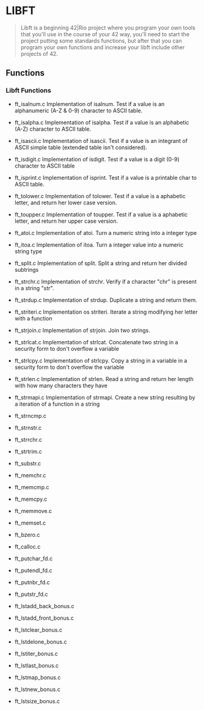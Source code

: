 # LIBFT

> Libft is a beginning 42|Rio project where you program your own tools that
> you'll use in the course of your 42 way, you'll need to start the project 
> putting some standards functions, but after that you can program your own
> functions and increase your libft include other projects of 42.

## Functions

### Libft Functions

* ft_isalnum.c
	Implementation of isalnum. Test if a value is an alphanumeric (A-Z & 0-9) character to ASCII table.
* ft_isalpha.c
	Implementation of isalpha. Test if a value is an alphabetic (A-Z) character to ASCII table.
* ft_isascii.c
	Implementation of isascii. Test if a value is an integrant of ASCII simple table (extended table isn't considered).
* ft_isdigit.c
	Implementation of isdigit. Test if a value is a digit (0-9) character to ASCII table
* ft_isprint.c
	Implementation of isprint. Test if a value is a printable char to ASCII table.
* ft_tolower.c
	Implementation of tolower. Test if a value is a aphabetic letter, and return her lower case version.
* ft_toupper.c
	Implementation of toupper. Test if a value is a aphabetic letter, and return her upper case version.
* ft_atoi.c
	Implementation of atoi. Turn a numeric string into a integer type
* ft_itoa.c
	Implementation of itoa. Turn a integer value into a numeric string type
* ft_split.c
	Implementation of split. Split a string and return her divided subtrings
* ft_strchr.c
	Implementation of strchr. Verify if a  character "chr" is present in a string "str".
* ft_strdup.c
	Implementation of strdup. Duplicate a string and return them. 
* ft_striteri.c
	Implementation os striteri. Iterate a string modifying her letter with a function
* ft_strjoin.c
	Implementation of strjoin. Join two strings.
* ft_strlcat.c
	Implementation of strlcat. Concatenate two string in a security form to don't overflow a variable
* ft_strlcpy.c
	Implementation of strlcpy. Copy a string in a variable in a security form to don't overflow the variable
* ft_strlen.c
	Implementation of strlen. Read a string and return her length with how many characters they have
* ft_strmapi.c
	Implementation of strmapi. Create a new string resulting by a iteration of a function in a string
* ft_strncmp.c
* ft_strnstr.c
* ft_strrchr.c
* ft_strtrim.c
* ft_substr.c
* ft_memchr.c
* ft_memcmp.c
* ft_memcpy.c
* ft_memmove.c
* ft_memset.c
* ft_bzero.c
* ft_calloc.c
* ft_putchar_fd.c
* ft_putendl_fd.c
* ft_putnbr_fd.c
* ft_putstr_fd.c

* ft_lstadd_back_bonus.c
* ft_lstadd_front_bonus.c
* ft_lstclear_bonus.c
* ft_lstdelone_bonus.c
* ft_lstiter_bonus.c
* ft_lstlast_bonus.c
* ft_lstmap_bonus.c
* ft_lstnew_bonus.c
* ft_lstsize_bonus.c
